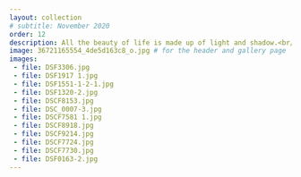 ```yaml
---
layout: collection
# subtitle: November 2020
order: 12
description: All the beauty of life is made up of light and shadow.<br/><br/><em>Leo Tolstoy</em>
image: 36721165554_4de5d163c8_o.jpg # for the header and gallery page
images:
 - file: DSF3306.jpg
 - file: DSF1917 1.jpg
 - file: DSF1551-1-2-1.jpg
 - file: DSF1320-2.jpg
 - file: DSCF8153.jpg
 - file: DSC_0007-3.jpg
 - file: DSCF7581 1.jpg
 - file: DSCF8918.jpg
 - file: DSCF9214.jpg
 - file: DSCF7724.jpg
 - file: DSCF7730.jpg
 - file: DSF0163-2.jpg
---
```


